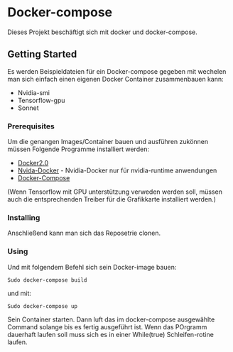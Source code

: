 # Docker-compose

Dieses Projekt beschäftigt sich mit docker und docker-compose.

## Getting Started
Es werden Beispieldateien für ein Docker-compose gegeben mit wechelen man sich einfach einen eigenen Docker Container zusammenbauen kann:
* Nvidia-smi
* Tensorflow-gpu
* Sonnet


### Prerequisites
Um die genangen Images/Container bauen und ausführen zukönnen müssen Folgende Programme installiert werden:
* [Docker2.0](https://docs.docker.com/install/linux/docker-ce/ubuntu/)
* [Nvida-Docker](https://github.com/NVIDIA/nvidia-docker) - Nvidia-Docker nur für nvidia-runtime anwendungen
* [Docker-Compose](https://docs.docker.com/compose/install/)

(Wenn Tensorflow mit GPU unterstützung verweden werden soll, müssen auch die entsprechenden Treiber für die Grafikkarte installiert werden.)

### Installing
Anschließend kann man sich das Reposetrie clonen.

### Using
Und mit folgendem Befehl sich sein Docker-image bauen:

```
Sudo docker-compose build
```

und mit: 

```
Sudo docker-compose up
```

Sein Container starten. Dann luft das im docker-compose ausgewählte Command solange bis es fertig ausgeführt ist.
Wenn das POrgramm dauerhaft laufen soll muss sich es in einer While(true) Schleifen-rotine laufen.


